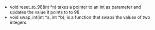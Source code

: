 - void reset_to_98(int *n) takes a pointer to an int as parameter and updates the value it points to to 98.
- void swap_int(int *a, int *b); is a function that swaps the values of two integers.
